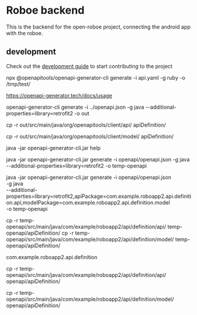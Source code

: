# Roboe backend

This is the backend for the open-roboe project, connecting the android app with the roboe.

## development

Check out the [development guide](./docs/development.md) to start contributing to the project

npx @openapitools/openapi-generator-cli generate -i api.yaml -g ruby -o /tmp/test/


https://openapi-generator.tech/docs/usage

openapi-generator-cli generate -i ../openapi.json -g java --additional-properties=library=retrofit2 -o out

cp -r out/src/main/java/org/openapitools/client/api/ apiDefinition/

cp -r out/src/main/java/org/openapitools/client/model/ apiDefinition/

java -jar openapi-generator-cli.jar help

java -jar openapi-generator-cli.jar generate -i openapi/openapi.json  -g java --additional-properties=library=retrofit2 -o temp-openapi


java -jar openapi-generator-cli.jar generate -i openapi/openapi.json \
   -g java \
   --additional-properties=library=retrofit2,apiPackage=com.example.roboapp2.api.definition.api,modelPackage=com.example.roboapp2.api.definition.model \
   -o temp-openapi

cp -r temp-openapi/src/main/java/com/example/roboapp2/api/definition/api/ temp-openapi/apiDefinition/
cp -r temp-openapi/src/main/java/com/example/roboapp2/api/definition/model/ temp-openapi/apiDefinition/

com.example.roboapp2.api.definition

cp -r temp-openapi/src/main/java/com/example/roboapp2/api/definition/api/ openapi/apiDefinition/

cp -r temp-openapi/src/main/java/com/example/roboapp2/api/definition/model/ openapi/apiDefinition/
